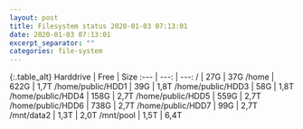 ```yaml
---
layout: post
title: Filesystem status 2020-01-03 07:13:01
date: 2020-01-03 07:13:01
excerpt_separator: ""
categories: file-system
---
```

{:.table_alt}
Harddrive | Free | Size
:--- | ---: | ---:
/ | 27G | 37G
/home | 622G | 1,7T
/home/public/HDD1 | 39G | 1,8T
/home/public/HDD3 | 58G | 1,8T
/home/public/HDD4 | 158G | 2,7T
/home/public/HDD5 | 559G | 2,7T
/home/public/HDD6 | 738G | 2,7T
/home/public/HDD7 | 99G | 2,7T
/mnt/data2 | 1,3T | 2,0T
/mnt/pool | 1,5T | 6,4T
